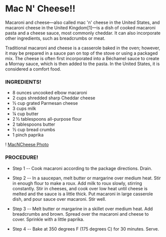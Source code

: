 # **Mac N' Cheese!!**
Macaroni and cheese—also called mac 'n' cheese in the United States, and macaroni cheese in the United Kingdom[1]—is a dish of cooked macaroni pasta and a cheese sauce, most commonly cheddar. It can also incorporate other ingredients, such as breadcrumbs or meat.

Traditional macaroni and cheese is a casserole baked in the oven; however, it may be prepared in a sauce pan on top of the stove or using a packaged mix. The cheese is often first incorporated into a Béchamel sauce to create a Mornay sauce, which is then added to the pasta. In the United States, it is considered a comfort food.

### INGREDIENTS!
- 8 ounces uncooked elbow macaroni
- 2 cups shredded sharp Cheddar cheese
- ½ cup grated Parmesan cheese
- 3 cups milk
- ¼ cup butter
- 2 ½ tablespoons all-purpose flour
- 2 tablespoons butter
- ½ cup bread crumbs
- 1 pinch paprika

! [MacNCheese Photo](https://www.momontimeout.com/wp-content/uploads/2018/10/homemade-mac-and-cheese-recipe-titled.jpg)

### PROCEDURE!
- Step 1 -- Cook macaroni according to the package directions. Drain.

- Step 2 -- In a saucepan, melt butter or margarine over medium heat. Stir in enough flour to make a roux. Add milk to roux slowly, stirring constantly. Stir in cheeses, and cook over low heat until cheese is melted and the sauce is a little thick. Put macaroni in large casserole dish, and pour sauce over macaroni. Stir well.

- Step 3 -- Melt butter or margarine in a skillet over medium heat. Add breadcrumbs and brown. Spread over the macaroni and cheese to cover. Sprinkle with a little paprika.

- Step 4 -- Bake at 350 degrees F (175 degrees C) for 30 minutes. Serve.



